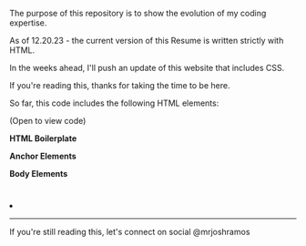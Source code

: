 The purpose of this repository is to show the evolution of my coding expertise.

As of 12.20.23 - the current version of this Resume is written strictly with HTML.

In the weeks ahead, I'll push an update of this website that includes CSS.

If you're reading this, thanks for taking the time to be here.

So far, this code includes the following HTML elements:

(Open to view code)

**HTML Boilerplate**

<!DOCTYPE html>
<html lang="en">
<head>
    <meta charset="UTF-8">
    <title>Document</title>
</head>
<body>
    
</body>
</html>

**Anchor Elements**

<a href=""></a>

**Body Elements**

<h1></h1>
<h2></h2>
<h3></h3>
<h4></h4>
<p></p>
<ul></ul>
<ol></ol>
<li></li>
<footer></footer>

---

If you're still reading this, let's connect on social @mrjoshramos
